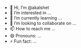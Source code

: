 - 👋 Hi, I’m @akalshet
- 👀 I’m interested in ...
- 🌱 I’m currently learning ...
- 💞️ I’m looking to collaborate on ...
- 📫 How to reach me ...
- 😄 Pronouns: ...
- ⚡ Fun fact: ...

<!---
akalshet/akalshet is a ✨ special ✨ repository because its `README.md` (this file) appears on your GitHub profile.
You can click the Preview link to take a look at your changes.
--->
